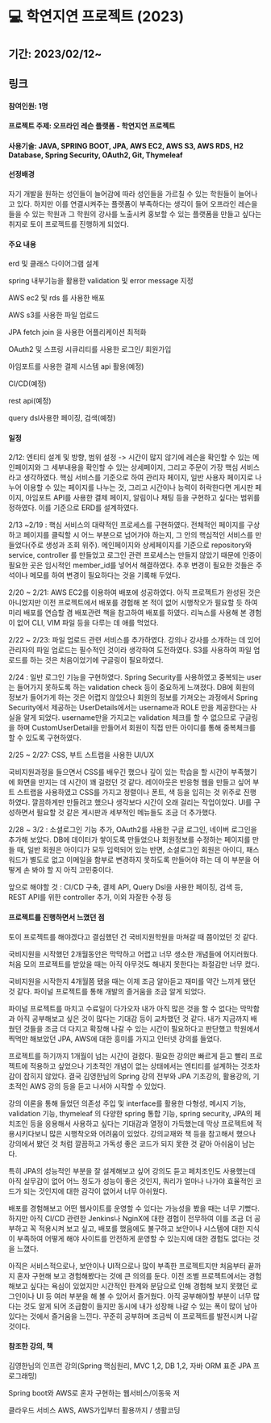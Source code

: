 <h1>💻 학연지연 프로젝트 (2023)</h1>
<h2>기간: 2023/02/12~</h2>
<h2>링크</h2>
<a href= "http://ec2-52-78-107-16.ap-northeast-2.compute.amazonaws.com:8080/"></a>

<h4>참여인원: 1명</h4>
<h4>프로젝트 주제: 오프라인 레슨 플랫폼 - 학연지연 프로젝트</h4>
<h4>사용기술: JAVA, SPRING BOOT, JPA, AWS EC2, AWS S3, AWS RDS, H2 Database, Spring Security, OAuth2, Git, Thymeleaf</h4>
<h4>선정배경</h4>
자기 개발을 원하는 성인들이 늘어감에 따라 성인들을 가르칠 수 있는 학원들이 늘어나고 있다. 하지만 이를 연결시켜주는 플랫폼이 부족하다는 생각이 들어 오프라인 레슨을 들을 수 있는 학원과 그 학원의 강사를 노출시켜 홍보할 수 있는 플랫폼을 만들고 싶다는 취지로 토이 프로젝트를 진행하게 되었다.
<h4>주요 내용</h4>
erd 및 클래스 다이어그램 설계 <p><p>
spring 내부기능을 활용한 validation 및 error message 지정 <p>
AWS ec2 및 rds 를 사용한 배포 <p>
AWS s3를 사용한 파일 업로드 <p>
JPA fetch join 을 사용한 어플리케이션 최적화 <p>
OAuth2 및 스프링 시큐리티를 사용한 로그인/ 회원가입 <p>
아임포트를 사용한 결제 시스템 api 활용(예정) <p>
CI/CD(예정) <p>
rest api(예정)<p>
query dsl사용한 페이징, 검색(예정)<p>

<h4>일정</h4>
2/12: 엔티티 설계 및 방향, 범위 설정
-> 시간이 많지 않기에 레슨을 확인할 수 있는 메인페이지와 그 세부내용을 확인할 수 있는 상세페이지, 그리고 주문이 가장 핵심 서비스라고 생각하였다. 핵심 서비스를 기준으로 하여 관리자 페이지, 일반 사용자 페이지로 나누어 이용할 수 있는 페이지를 나누는 것, 그리고 시간이나 능력이 허락한다면 게시판 페이지, 아임포트 API를 사용한 결제 페이지, 알림이나 채팅 등을 구현하고 싶다는 범위를 정하였다. 이를 기준으로 ERD를 설계하였다. <p> <p>
2/13 ~2/19 : 핵심 서비스의 대략적인 프로세스를 구현하였다. 전체적인 페이지를 구상하고 페이지를 클릭할 시 어느 부분으로 넘어가야 하는지, 그 안의 핵심적인 서비스를 만들었다(주로 생성과 조회 위주). 메인페이지와 상세페이지를 기준으로 repository와 service, controller 를 만들었고 로그인 관련 프로세스는 만들지 않았기 때문에 인증이 필요한 곳은 임시적인 member_id를 넣어서 해결하였다. 추후 변경이 필요한 것들은 주석이나 메모를 하여 변경이 필요하다는 것을 기록해 두었다. <p>
2/20 ~ 2/21: AWS EC2를 이용하여 배포에 성공하였다. 아직 프로젝트가 완성된 것은 아니었지만 이전 프로젝트에서 배포를 경험해 본 적이 없어 시행착오가 필요할 듯 하여 미리 배포를 연습할 겸 배포관련 책을 참고하여 배포를 하였다. 리눅스를 사용해 본 경험이 없어 CLI, VIM 파일 등을 다루는 데 애를 먹었다. <p>
2/22 ~ 2/23: 파일 업로드 관련 서비스를 추가하였다. 강의나 강사를 소개하는 데 있어 관리자의 파일 업로드는 필수적인 것이라 생각하여 도전하였다. S3를 사용하여 파일 업로드를 하는 것은 처음이었기에 구글링이 필요하였다. <p>
2/24 : 일반 로그인 기능을 구현하였다. Spring Security를 사용하였고 중복되는 user는 들어가지 못하도록 하는 validation check 등이 중요하게 느껴졌다. DB에 회원의 정보가 들어가게 하는 것은 어렵지 않았으나 회원의 정보를 가져오는 과정에서 Spring Security에서 제공하는 UserDetails에서는 username과 ROLE 만을 제공한다는 사실을 알게 되었다. username만을 가지고는 validation 체크를 할 수 없으므로 구글링을 하며 CustomUserDetail을 만들어서 회원이 직접 만든 아이디를 통해 중복체크를 할 수 있도록 구현하였다. <p>
2/25 ~ 2/27: CSS, 부트 스트랩을 사용한 UI/UX <p>
국비지원과정을 들으면서 CSS를 배우긴 했으나 깊이 있는 학습을 할 시간이 부족했기에 화면을 만지는 데 시간이 꽤 걸렸던 것 같다. 레이아웃은 반응형 웹을 만들고 싶어 부트 스트랩을 사용하였고 CSS를 가지고 정렬이나 폰트, 색 등을 입히는 것 위주로 진행하였다. 깔끔하게만 만들려고 했으나 생각보다 시간이 오래 걸리는 작업이었다. UI를 구성하면서 필요할 것 같은 게시판과 세부적인 메뉴들도 조금 더 추가했다. <p>
2/28 ~ 3/2 : 소셜로그인 기능 추가, OAuth2를 사용한 구글 로그인, 네이버 로그인을 추가해 보았다. DB에 데이터가 쌓이도록 만들었으나 회원정보를 수정하는 페이지를 만들 때, 일반 회원은 아이디가 모두 입력되어 있는 반면, 소셜로그인 회원은 아이디, 패스워드가 별도로 없고 이메일을 함부로 변경하지 못하도록 만들어야 하는 데 이 부분을 어떻게 손 봐야 할 지 아직 고민중이다.  <p>
앞으로 해야할 것 : CI/CD 구축, 결제 API, Query Dsl을 사용한 페이징, 검색 등, REST API를 위한 controller 추가, 이외 자잘한 수정 등  <p>

<h4>프로젝트를 진행하면서 느꼈던 점</h4>
토이 프로젝트를 해야겠다고 결심했던 건 국비지원학원을 마쳐갈 때 쯤이었던 것 같다. <p>
국비지원을 시작했던 2개월동안은 막막하고 어렵고 너무 생소한 개념들에 어지러웠다. 처음 모의 프로젝트를 받았을 때는 아직 아무것도 해내지 못한다는 좌절감만 너무 컸다. <p>
국비지원을 시작한지 4개월쯤 됐을 때는 이제 조금 알아듣고 재미를 약간 느끼게 됐던 것 같다. 파이널 프로젝트를 통해 개발의 즐거움을 조금 알게 되었다. <p>
파이널 프로젝트를 마치고 수료일이 다가오자 내가 아직 많은 것을 할 수 없다는 막막함과 아직 공부해보고 싶은 것이 많다는 기대감 등이 교차했던 것 같다. 내가 지금까지 배웠던 것들을 조금 더 다지고 확장해 나갈 수 있는 시간이 필요하다고 판단했고 학원에서 찍먹만 해보았던 JPA, AWS에 대한 흥미를 가지고 인터넷 강의를 들었다. <p>
프로젝트를 하기까지 1개월이 넘는 시간이 걸렸다. 필요한 강의만 빠르게 듣고 빨리 프로젝트에 적용하고 싶었으나 기초적인 개념이 없는 상태에서는 엔티티를 설계하는 것조차 감이 잡히지 않았다. 결국 김영한님의 Spring 강의 전부와 JPA 기초강의, 활용강의, 기초적인 AWS 강의 등을 듣고 나서야 시작할 수 있었다. <p>
강의 이론을 통해 들었던 의존성 주입 및 interface를 활용한 다형성, 메시지 기능, validation 기능, thymeleaf 의 다양한 spring 통합 기능, spring security, JPA의 페치조인 등을 응용해서 사용하고 싶다는 기대감과 열정이 가득했는데 막상 프로젝트에 적용시키다보니 많은 시행착오와 어려움이 있었다. 강의교재와 책 등을 참고해서 했으나 강의에서 봤던 것 처럼 깔끔하고 가독성 좋은 코드가 되지 못한 것 같아 아쉬움이 남는다. <p>
특히 JPA의 성능적인 부분을 잘 설계해보고 싶어 강의도 듣고 페치조인도 사용했는데 아직 실무감이 없어 어느 정도가 성능이 좋은 것인지, 쿼리가 얼마나 나가야 효율적인 코드가 되는 것인지에 대한 감각이 없어서 너무 아쉬웠다. <p>
배포를 경험해보고 어떤 웹사이트를 운영할 수 있다는 가능성을 봤을 때는 너무 기뻤다. 하지만 아직 CI/CD 관련한 Jenkins나 NginX에 대한 경험이 전무하여 이를 조금 더 공부하고 꼭 적용시켜 보고 싶고, 배포를 했음에도 불구하고 보안이나 시스템에 대한 지식이 부족하여 어떻게 해야 사이트를 안전하게 운영할 수 있는지에 대한 경험도 없다는 것을 느꼈다. <p>
아직은 서비스적으로나, 보안이나 UI적으로나 많이 부족한 프로젝트지만 처음부터 끝까지 혼자 구현해 보고 경험해봤다는 것에 큰 의의를 둔다. 이전 조별 프로젝트에서는 경험해보고 싶다는 욕심이 있었지만 시간적인 한계와 분담으로 인해 경험해 보지 못했던 로그인이나 UI 등 여러 부분을 해 볼 수 있어서 즐거웠다. 아직 공부해야할 부분이 너무 많다는 것도 알게 되어 조급함이 들지만 동시에 내가 성장해 나갈 수 있는 폭이 많이 남아있다는 것에서 즐거움을 느낀다. 꾸준히 공부하며 조금씩 이 프로젝트를 발전시켜 나갈 것이다. <p>

<h4>참조한 강의, 책</h4>
김영한님의 인프런 강의(Spring 핵심원리, MVC 1,2, DB 1,2, 자바 ORM 표준 JPA 프로그래밍) <p>
Spring boot와 AWS로 혼자 구현하는 웹서비스/이동욱 저 <p>
클라우드 서비스 AWS, AWS가입부터 활용까지 / 생활코딩 <p>
 
